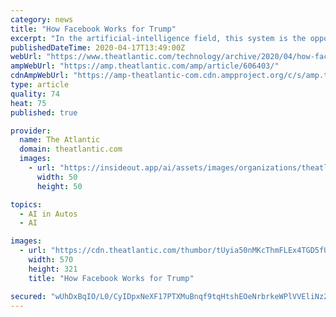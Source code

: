 ```yaml
---
category: news
title: "How Facebook Works for Trump"
excerpt: "In the artificial-intelligence field, this system is the opposite of self-driving cars or robots or virtual assistants: a deeply boring, basically invisible application of machine learning that is dramatically reshaping our lives not someday, but right now. Facebook wired a machine into electoral decision making. Political campaigns have ceased ..."
publishedDateTime: 2020-04-17T13:49:00Z
webUrl: "https://www.theatlantic.com/technology/archive/2020/04/how-facebooks-ad-technology-helps-trump-win/606403/"
ampWebUrl: "https://amp.theatlantic.com/amp/article/606403/"
cdnAmpWebUrl: "https://amp-theatlantic-com.cdn.ampproject.org/c/s/amp.theatlantic.com/amp/article/606403/"
type: article
quality: 74
heat: 75
published: true

provider:
  name: The Atlantic
  domain: theatlantic.com
  images:
    - url: "https://insideout.app/ai/assets/images/organizations/theatlantic.com-50x50.jpg"
      width: 50
      height: 50

topics:
  - AI in Autos
  - AI

images:
  - url: "https://cdn.theatlantic.com/thumbor/tUyia50nMKcThmFLEx4TGD5fU-o=/0x85:2000x1210/570x321/media/img/mt/2020/04/WebArt_IanBogost_FacebookTrump_1/original.jpg"
    width: 570
    height: 321
    title: "How Facebook Works for Trump"

secured: "wUhDxBqIO/L0/CyIDpxNeXF17PTXMuBnqf9tqHtshEOeNrbrkeWPlVVEliNz2fIlsmmu5XoMnbDdo/3AvsGTY+R1qW12dzVDOXLKKjN4xUOgCijtPix5gGQ6gnyuZ2fq6NZUf2GcWvjBlefUsDMFWdsGNkZCICKnnqhAHnjq8RecO2Dc0zMiklf42naHnVdp6VaqumFNffQVyI8OSA45j0MK2W9a00qscqtrMGVzlRheq+RMXY6QPfe2NIujpo+YslrSZTng9ar76UQl06UcxiDhHRhJg7NoeuOE1kxfGcF+51JKAEJFI6qChKazrRdH21u9SiUufaErfqANlO0jN5tTxjwovZ350ytUZ9ILxmNESXmGeqJyGhrSNzqbIsgpkPAMOZcQc46piclwEMxgv3mr31Iiw6W46Rwzwp23E5vmrTY4wuaUHU2B6jh7z+bZ3BCfMV9vYz5JkssNjyAdBzQQwyrRyViNDd3jOMmK8pY=;65tSwKI+uqwonHWZjhiWMg=="
---
```


